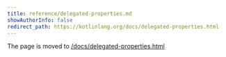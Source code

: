 ```yaml
---
title: reference/delegated-properties.md
showAuthorInfo: false
redirect_path: https://kotlinlang.org/docs/delegated-properties.html
---
```


The page is moved to [/docs/delegated-properties.html](/docs/delegated-properties.html)
